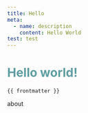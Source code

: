 ```yaml
---
title: Hello
meta:
  - name: description
    content: Hello World
test: test
---
```

# Hello world!

<!-- Frontmatter: {{ frontmatter }}

Code: `{{ frontmatter }}`

Code Block: -->
```
{{ frontmatter }}
```

<style>
h1 {
  color: cadetblue;
}
</style>

<script setup>
import Footer from '@/components/home/Footer.vue'
import HomeLogo from '@/components/home/head.vue' 
</script>

<Footer />
<HomeLogo> </HomeLogo>

<router-link to="/about">about</router-link>
